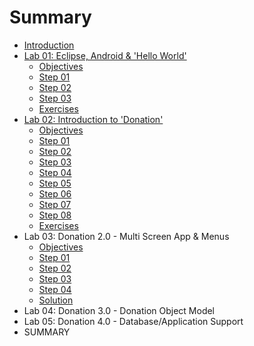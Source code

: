 # Summary

* [Introduction](README.md)
* [Lab 01: Eclipse, Android & 'Hello World'](lab_01.md)
    * [Objectives](session1/lab/md/objectives.md)
    * [Step 01](session1/lab/md/step01.md)
    * [Step 02](session1/lab/md/step02.md)
    * [Step 03](session1/lab/md/step03.md)
    * [Exercises](session1/lab/md/exercises.md)
* [Lab 02: Introduction to 'Donation'](lab_02.md)
    * [Objectives](session2/lab/md/objectives.md)
    * [Step 01](session2/lab/md/step01.md)
    * [Step 02](session2/lab/md/step02.md)
    * [Step 03](session2/lab/md/step03.md)
    * [Step 04](session2/lab/md/step04.md)
    * [Step 05](session2/lab/md/step05.md)
    * [Step 06](session2/lab/md/step06.md)
    * [Step 07](session2/lab/md/step07.md)
    * [Step 08](session2/lab/md/step08.md)
    * [Exercises](session2/lab/md/exercises.md)
* Lab 03: Donation 2.0 - Multi Screen App & Menus
    * [Objectives](session3/lab/md/objectives.md)
    * [Step 01](session3/lab/md/step01.md)
    * [Step 02](session3/lab/md/step02.md)
    * [Step 03](session3/lab/md/step03.md)
    * [Step 04](session3/lab/md/step04.md)
    * [Solution](session3/lab/md/solution.md)
* Lab 04: Donation 3.0 - Donation Object Model
* Lab 05: Donation 4.0 - Database/Application Support
* SUMMARY

